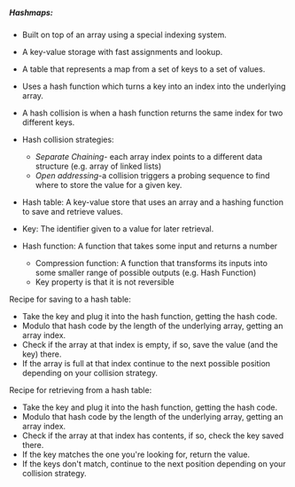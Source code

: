 ##### Hashmaps:
- Built on top of an array using a special indexing system.
- A key-value storage with fast assignments and lookup.
- A table that represents a map from a set of keys to a set of values.
- Uses a hash function which turns a key into an index into the underlying array.
- A hash collision is when a hash function returns the same index for two different keys.
- Hash collision strategies:  
  - *Separate Chaining*- each array index points to a different data structure (e.g. array of linked lists)
  - *Open addressing*-a collision triggers a probing sequence to find where to store the value for a given key.

- Hash table: A key-value store that uses an array and a hashing function to save and retrieve values.
- Key: The identifier given to a value for later retrieval.
- Hash function: A function that takes some input and returns a number
  - Compression function: A function that transforms its inputs into some smaller range of possible outputs (e.g. Hash Function)
  - Key property is that it is not reversible 

Recipe for saving to a hash table:
- Take the key and plug it into the hash function, getting the hash code.
- Modulo that hash code by the length of the underlying array, getting an array index.
- Check if the array at that index is empty, if so, save the value (and the key) there.
- If the array is full at that index continue to the next possible position depending on your collision strategy.

Recipe for retrieving from a hash table:
- Take the key and plug it into the hash function, getting the hash code.
- Modulo that hash code by the length of the underlying array, getting an array index.
- Check if the array at that index has contents, if so, check the key saved there.
- If the key matches the one you're looking for, return the value.
- If the keys don't match, continue to the next position depending on your collision strategy.

